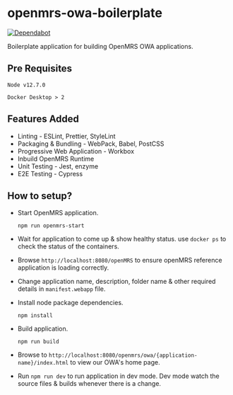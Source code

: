 # openmrs-owa-boilerplate

[![Dependabot](https://badgen.net/badge/Dependabot/enabled/green?icon=dependabot)](https://dependabot.com/)

Boilerplate application for building OpenMRS OWA applications.

## Pre Requisites

`Node v12.7.0`

`Docker Desktop > 2`

## Features Added

- Linting - ESLint, Prettier, StyleLint
- Packaging & Bundling - WebPack, Babel, PostCSS
- Progressive Web Application - Workbox
- Inbuild OpenMRS Runtime
- Unit Testing - Jest, enzyme
- E2E Testing - Cypress

## How to setup?

- Start OpenMRS application.

  `npm run openmrs-start`

- Wait for application to come up & show healthy status. use `docker ps` to check the status of the containers.

- Browse `http://localhost:8080/openMRS` to ensure openMRS reference application is loading correctly.

- Change application name, description, folder name & other required details in `manifest.webapp` file.

- Install node package dependencies.

  `npm install`

- Build application.

  `npm run build`

- Browse to `http://localhost:8080/openmrs/owa/{application-name}/index.html` to view our OWA's home page.

- Run `npm run dev` to run application in dev mode. Dev mode watch the source files & builds whenever there is a change.
